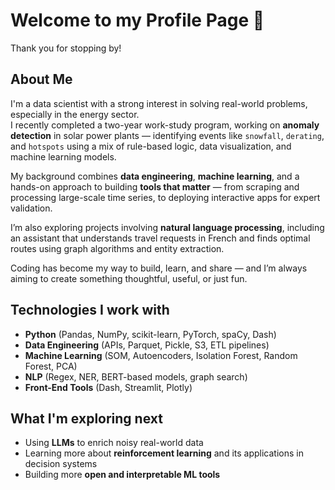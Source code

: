 # Welcome to my Profile Page 👋

Thank you for stopping by!

## About Me

I'm a data scientist with a strong interest in solving real-world problems, especially in the energy sector.  
I recently completed a two-year work-study program, working on **anomaly detection** in solar power plants — identifying events like `snowfall`, `derating`, and `hotspots` using a mix of rule-based logic, data visualization, and machine learning models.

My background combines **data engineering**, **machine learning**, and a hands-on approach to building **tools that matter** — from scraping and processing large-scale time series, to deploying interactive apps for expert validation.

I’m also exploring projects involving **natural language processing**, including an assistant that understands travel requests in French and finds optimal routes using graph algorithms and entity extraction.

Coding has become my way to build, learn, and share — and I’m always aiming to create something thoughtful, useful, or just fun.

## Technologies I work with

- **Python** (Pandas, NumPy, scikit-learn, PyTorch, spaCy, Dash)
- **Data Engineering** (APIs, Parquet, Pickle, S3, ETL pipelines)
- **Machine Learning** (SOM, Autoencoders, Isolation Forest, Random Forest, PCA)
- **NLP** (Regex, NER, BERT-based models, graph search)
- **Front-End Tools** (Dash, Streamlit, Plotly)

## What I'm exploring next

- Using **LLMs** to enrich noisy real-world data  
- Learning more about **reinforcement learning** and its applications in decision systems  
- Building more **open and interpretable ML tools**

